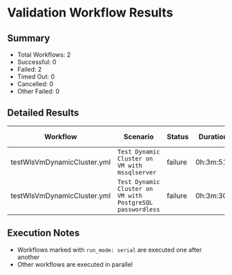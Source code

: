 # Validation Workflow Results

## Summary
- Total Workflows: 2
- Successful: 0
- Failed: 2
- Timed Out: 0
- Cancelled: 0
- Other Failed: 0

## Detailed Results

| Workflow | Scenario | Status | Duration | Run URL |
|----------|----------|---------|-----------|----------|
| testWlsVmDynamicCluster.yml | `Test Dynamic Cluster on VM with mssqlserver` | failure | 0h:3m:51s | [View Run](https://github.com/azure-javaee/weblogic-azure/actions/runs/17555417746) |
| testWlsVmDynamicCluster.yml | `Test Dynamic Cluster on VM with PostgreSQL passwordless` | failure | 0h:3m:30s | [View Run](https://github.com/azure-javaee/weblogic-azure/actions/runs/17555536842) |


## Execution Notes
- Workflows marked with `run_mode: serial` are executed one after another
- Other workflows are executed in parallel
